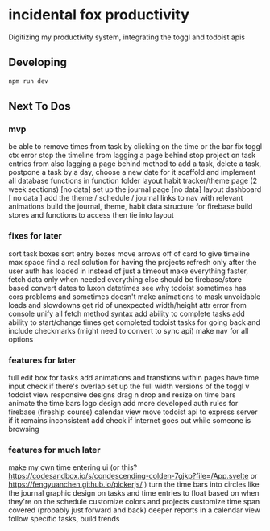 # incidental fox productivity

Digitizing my productivity system, integrating the toggl and todoist apis

## Developing

```bash
npm run dev
```

## Next To Dos

### mvp

be able to remove times from task by clicking on the time or the bar
fix toggl ctx error
stop the timeline from lagging a page behind
stop project on task entries from also lagging a page behind
method to add a task, delete a task, postpone a task by a day, choose a new date for it
scaffold and implement all database functions in function folder
layout habit tracker/theme page (2 week sections) [no data]
set up the journal page [no data]
layout dashboard [ no data ]
add the theme / schedule / journal links to nav with relevant animations
build the journal, theme, habit data structure for firebase
build stores and functions to access then tie into layout


### fixes for later

sort task boxes
sort entry boxes
move arrows off of card to give timeline max space
find a real solution for having the projects refresh only after the user auth has loaded in instead of just a timeout
make everything faster, fetch data only when needed everything else should be firebase/store based
convert dates to luxon datetimes
see why todoist sometimes has cors problems and sometimes doesn't
make animations to mask unvoidable loads and slowdowns
get rid of unexpected width/height attr error from console
unify all fetch method syntax
add ability to complete tasks
add ability to start/change times
get completed todoist tasks for going back and include checkmarks (might need to convert to sync api)
make nav for all options

### features for later

full edit box for tasks
add animations and transtions within pages
have time input check if there's overlap
set up the full width versions of the toggl v todoist view
responsive designs
drag n drop and resize on time bars
animate the time bars
logo design
add more developed auth rules for firebase (fireship course)
calendar view
move todoist api to express server if it remains inconsistent
add check if internet goes out while someone is browsing

### features for much later

make my own time entering ui (or this? <https://codesandbox.io/s/condescending-colden-7gjkp?file=/App.svelte> or <https://fengyuanchen.github.io/pickerjs/> )
turn the time bars into circles like the journal
graphic design on tasks and time entries to float based on when they're on the schedule
customize colors and projects
customize time span covered (probably just forward and back)
deeper reports in a calendar view
follow specific tasks, build trends

